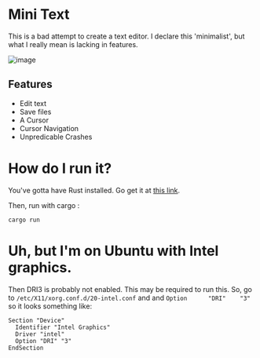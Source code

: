 # Mini Text
This is a bad attempt to create a text editor.
I declare this 'minimalist', but what I really mean is lacking
in features.

![image](https://user-images.githubusercontent.com/45665232/192302487-782e4667-ac25-4b95-9509-9c9ec062e411.png)


## Features
* Edit text
* Save files
* A Cursor
* Cursor Navigation
* Unpredicable Crashes

# How do I run it?
You've gotta have Rust installed. Go get it at [this link](https://www.rust-lang.org/).

Then, run with cargo :
```
cargo run
```


# Uh, but I'm on Ubuntu with Intel graphics.
Then DRI3 is probably not enabled. This may be required to run this.
So, go to `/etc/X11/xorg.conf.d/20-intel.conf`
and and `Option      "DRI"    "3"`
so it looks something like:
```
Section "Device"
  Identifier "Intel Graphics"
  Driver "intel"
  Option "DRI" "3"
EndSection
```